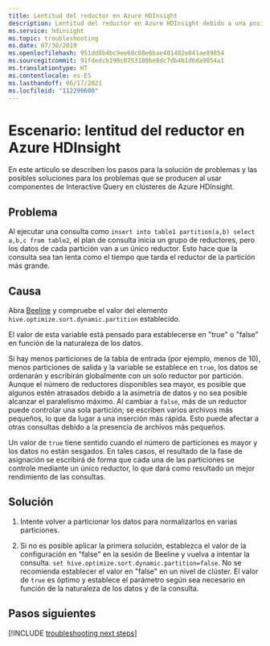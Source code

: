 ```yaml
---
title: Lentitud del reductor en Azure HDInsight
description: Lentitud del reductor en Azure HDInsight debido a una posible asimetría de datos
ms.service: hdinsight
ms.topic: troubleshooting
ms.date: 07/30/2019
ms.openlocfilehash: 951dd8b4bc9ee68c88e6bae481482e041ae89054
ms.sourcegitcommit: 91fdedcb190c0753180be8dc7db4b1d6da9854a1
ms.translationtype: HT
ms.contentlocale: es-ES
ms.lasthandoff: 06/17/2021
ms.locfileid: "112290600"
---
```

# <a name="scenario-reducer-is-slow-in-azure-hdinsight"></a>Escenario: lentitud del reductor en Azure HDInsight

En este artículo se describen los pasos para la solución de problemas y las posibles soluciones para los problemas que se producen al usar componentes de Interactive Query en clústeres de Azure HDInsight.

## <a name="issue"></a>Problema

Al ejecutar una consulta como `insert into table1 partition(a,b) select a,b,c from table2`, el plan de consulta inicia un grupo de reductores, pero los datos de cada partición van a un único reductor. Esto hace que la consulta sea tan lenta como el tiempo que tarda el reductor de la partición más grande.

## <a name="cause"></a>Causa

Abra [Beeline](../hadoop/apache-hadoop-use-hive-beeline.md) y compruebe el valor del elemento `hive.optimize.sort.dynamic.partition` establecido.

El valor de esta variable está pensado para establecerse en "true" o "false" en función de la naturaleza de los datos.

Si hay menos particiones de la tabla de entrada (por ejemplo, menos de 10), menos particiones de salida y la variable se establece en `true`, los datos se ordenarán y escribirán globalmente con un solo reductor por partición. Aunque el número de reductores disponibles sea mayor, es posible que algunos estén atrasados debido a la asimetría de datos y no sea posible alcanzar el paralelismo máximo. Al cambiar a `false`, más de un reductor puede controlar una sola partición; se escriben varios archivos más pequeños, lo que da lugar a una inserción más rápida. Esto puede afectar a otras consultas debido a la presencia de archivos más pequeños.

Un valor de `true` tiene sentido cuando el número de particiones es mayor y los datos no están sesgados. En tales casos, el resultado de la fase de asignación se escribirá de forma que cada una de las particiones se controle mediante un único reductor, lo que dará como resultado un mejor rendimiento de las consultas.

## <a name="resolution"></a>Solución

1. Intente volver a particionar los datos para normalizarlos en varias particiones.

1. Si no es posible aplicar la primera solución, establezca el valor de la configuración en "false" en la sesión de Beeline y vuelva a intentar la consulta. `set hive.optimize.sort.dynamic.partition=false`. No se recomienda establecer el valor en "false" en un nivel de clúster. El valor de `true` es óptimo y establece el parámetro según sea necesario en función de la naturaleza de los datos y de la consulta.

## <a name="next-steps"></a>Pasos siguientes

[!INCLUDE [troubleshooting next steps](../includes/hdinsight-troubleshooting-next-steps.md)]